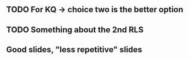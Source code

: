 ##
## TODO For KQ -> choice two is the better option
## TODO Something about the 2nd RLS
## Good slides, "less repetitive" slides
